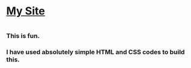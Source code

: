 <h1><a href="https://rafsanrubaiyat.github.io/" target="_blank">My Site</a><h1>

<h3><a https://rafsanrubaiyat.github.io/</a></h3>
<h3> This is fun. </h3> 
<h3> I have used absolutely simple HTML and CSS codes to build this. </h3>

